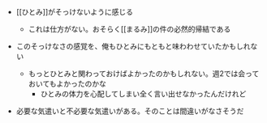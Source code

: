 - [[ひとみ]]がそっけないように感じる
	- これは仕方がない。おそらく[[まるみ]]の件の必然的帰結である
- このそっけなさの感覚を、俺もひとみにもともと味わわせていたかもしれない
	- もっとひとみと関わっておけばよかったのかもしれない。週2では会っておいてもよかったのかな
		- ひとみの体力を心配してしまい全く言い出せなかったんだけれど

- 必要な気遣いと不必要な気遣いがある。そのことは間違いがなさそうだ